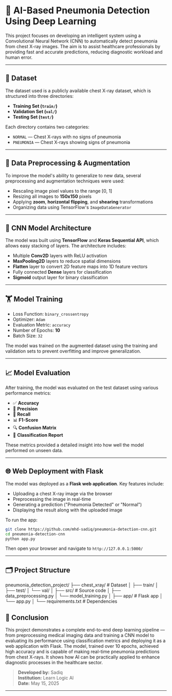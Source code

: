 # 🧠 AI-Based Pneumonia Detection Using Deep Learning

This project focuses on developing an intelligent system using a Convolutional Neural Network (CNN) to automatically detect pneumonia from chest X-ray images. The aim is to assist healthcare professionals by providing fast and accurate predictions, reducing diagnostic workload and human error.

---

## 📁 Dataset

The dataset used is a publicly available chest X-ray dataset, which is structured into three directories:

* **Training Set (`train/`)**
* **Validation Set (`val/`)**
* **Testing Set (`test/`)**

Each directory contains two categories:

* `NORMAL` — Chest X-rays with no signs of pneumonia
* `PNEUMONIA` — Chest X-rays showing signs of pneumonia

---

## 🔧 Data Preprocessing & Augmentation

To improve the model's ability to generalize to new data, several preprocessing and augmentation techniques were used:

* Rescaling image pixel values to the range \[0, 1]
* Resizing all images to **150x150** pixels
* Applying **zoom**, **horizontal flipping**, and **shearing** transformations
* Organizing data using TensorFlow's `ImageDataGenerator`

---

## 🧱 CNN Model Architecture

The model was built using **TensorFlow** and **Keras Sequential API**, which allows easy stacking of layers. The architecture includes:

* Multiple **Conv2D** layers with ReLU activation
* **MaxPooling2D** layers to reduce spatial dimensions
* **Flatten** layer to convert 2D feature maps into 1D feature vectors
* Fully connected **Dense** layers for classification
* **Sigmoid** output layer for binary classification

---

## 🏋️ Model Training

* Loss Function: `binary_crossentropy`
* Optimizer: `Adam`
* Evaluation Metric: `accuracy`
* Number of Epochs: **10**
* Batch Size: `32`

The model was trained on the augmented dataset using the training and validation sets to prevent overfitting and improve generalization.

---

## 📈 Model Evaluation

After training, the model was evaluated on the test dataset using various performance metrics:

* ✅ **Accuracy**
* 🎯 **Precision**
* 🔁 **Recall**
* 📊 **F1-Score**
* 🔍 **Confusion Matrix**
* 📄 **Classification Report**

These metrics provided a detailed insight into how well the model performed on unseen data.

---

## 🌐 Web Deployment with Flask

The model was deployed as a **Flask web application**. Key features include:

* Uploading a chest X-ray image via the browser
* Preprocessing the image in real-time
* Generating a prediction ("Pneumonia Detected" or "Normal")
* Displaying the result along with the uploaded image

To run the app:

```bash
git clone https://github.com/mhd-sadiq/pneumonia-detection-cnn.git
cd pneumonia-detection-cnn
python app.py
```

Then open your browser and navigate to `http://127.0.0.1:5000/`

---

## 🗂️ Project Structure

pneumonia_detection_project/
├── chest_xray/              # Dataset
│   ├── train/
│   ├── test/
│   └── val/
│
├── src/                     # Source code
│   ├── data_preprocessing.py
│   └── model_training.py
│
├── app/                     # Flask app
│   └── app.py
│
└── requirements.txt         # Dependencies

## 📌 Conclusion

This project demonstrates a complete end-to-end deep learning pipeline — from preprocessing medical imaging data and training a CNN model to evaluating its performance using classification metrics and deploying it as a web application with Flask. The model, trained over 10 epochs, achieved high accuracy and is capable of making real-time pneumonia predictions from chest X-rays. It shows how AI can be practically applied to enhance diagnostic processes in the healthcare sector.

> **Developed by:** Sadiq  
> **Institution:** Learn Logic AI  
> **Date:** May 15, 2025
---



